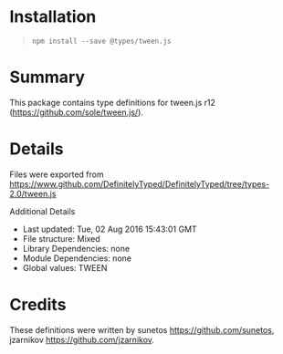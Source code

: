 # Installation
> `npm install --save @types/tween.js`

# Summary
This package contains type definitions for tween.js r12 (https://github.com/sole/tween.js/).

# Details
Files were exported from https://www.github.com/DefinitelyTyped/DefinitelyTyped/tree/types-2.0/tween.js

Additional Details
 * Last updated: Tue, 02 Aug 2016 15:43:01 GMT
 * File structure: Mixed
 * Library Dependencies: none
 * Module Dependencies: none
 * Global values: TWEEN

# Credits
These definitions were written by sunetos <https://github.com/sunetos>, jzarnikov <https://github.com/jzarnikov>.
